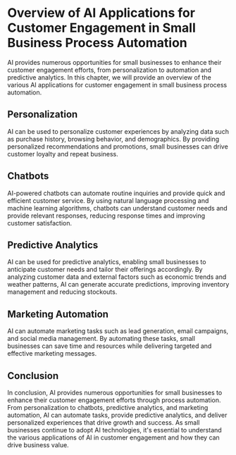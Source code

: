 Overview of AI Applications for Customer Engagement in Small Business Process Automation
===========================================================================================================================================================

AI provides numerous opportunities for small businesses to enhance their customer engagement efforts, from personalization to automation and predictive analytics. In this chapter, we will provide an overview of the various AI applications for customer engagement in small business process automation.

Personalization
---------------

AI can be used to personalize customer experiences by analyzing data such as purchase history, browsing behavior, and demographics. By providing personalized recommendations and promotions, small businesses can drive customer loyalty and repeat business.

Chatbots
--------

AI-powered chatbots can automate routine inquiries and provide quick and efficient customer service. By using natural language processing and machine learning algorithms, chatbots can understand customer needs and provide relevant responses, reducing response times and improving customer satisfaction.

Predictive Analytics
--------------------

AI can be used for predictive analytics, enabling small businesses to anticipate customer needs and tailor their offerings accordingly. By analyzing customer data and external factors such as economic trends and weather patterns, AI can generate accurate predictions, improving inventory management and reducing stockouts.

Marketing Automation
--------------------

AI can automate marketing tasks such as lead generation, email campaigns, and social media management. By automating these tasks, small businesses can save time and resources while delivering targeted and effective marketing messages.

Conclusion
----------

In conclusion, AI provides numerous opportunities for small businesses to enhance their customer engagement efforts through process automation. From personalization to chatbots, predictive analytics, and marketing automation, AI can automate tasks, provide predictive analytics, and deliver personalized experiences that drive growth and success. As small businesses continue to adopt AI technologies, it's essential to understand the various applications of AI in customer engagement and how they can drive business value.

